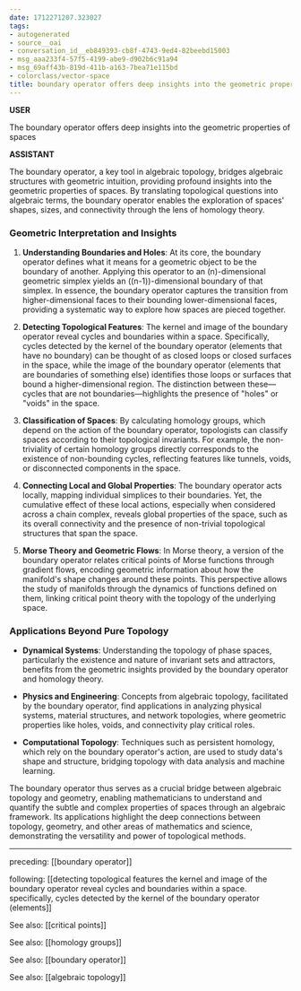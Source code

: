 ```yaml
---
date: 1712271207.323027
tags:
- autogenerated
- source__oai
- conversation_id__eb849393-cb8f-4743-9ed4-82beebd15003
- msg_aaa233f4-57f5-4199-abe9-d902b6c91a94
- msg_69aff43b-819d-411b-a163-7bea71e115bd
- colorclass/vector-space
title: boundary operator offers deep insights into the geometric properties of spaces
---
```


**USER**

The boundary operator offers deep insights into the geometric properties of spaces


**ASSISTANT**

The boundary operator, a key tool in algebraic topology, bridges algebraic structures with geometric intuition, providing profound insights into the geometric properties of spaces. By translating topological questions into algebraic terms, the boundary operator enables the exploration of spaces' shapes, sizes, and connectivity through the lens of homology theory.

### Geometric Interpretation and Insights

1. **Understanding Boundaries and Holes**: At its core, the boundary operator defines what it means for a geometric object to be the boundary of another. Applying this operator to an \(n\)-dimensional geometric simplex yields an \((n-1)\)-dimensional boundary of that simplex. In essence, the boundary operator captures the transition from higher-dimensional faces to their bounding lower-dimensional faces, providing a systematic way to explore how spaces are pieced together.

2. **Detecting Topological Features**: The kernel and image of the boundary operator reveal cycles and boundaries within a space. Specifically, cycles detected by the kernel of the boundary operator (elements that have no boundary) can be thought of as closed loops or closed surfaces in the space, while the image of the boundary operator (elements that are boundaries of something else) identifies those loops or surfaces that bound a higher-dimensional region. The distinction between these—cycles that are not boundaries—highlights the presence of "holes" or "voids" in the space.

3. **Classification of Spaces**: By calculating homology groups, which depend on the action of the boundary operator, topologists can classify spaces according to their topological invariants. For example, the non-triviality of certain homology groups directly corresponds to the existence of non-bounding cycles, reflecting features like tunnels, voids, or disconnected components in the space.

4. **Connecting Local and Global Properties**: The boundary operator acts locally, mapping individual simplices to their boundaries. Yet, the cumulative effect of these local actions, especially when considered across a chain complex, reveals global properties of the space, such as its overall connectivity and the presence of non-trivial topological structures that span the space.

5. **Morse Theory and Geometric Flows**: In Morse theory, a version of the boundary operator relates critical points of Morse functions through gradient flows, encoding geometric information about how the manifold's shape changes around these points. This perspective allows the study of manifolds through the dynamics of functions defined on them, linking critical point theory with the topology of the underlying space.

### Applications Beyond Pure Topology

- **Dynamical Systems**: Understanding the topology of phase spaces, particularly the existence and nature of invariant sets and attractors, benefits from the geometric insights provided by the boundary operator and homology theory.

- **Physics and Engineering**: Concepts from algebraic topology, facilitated by the boundary operator, find applications in analyzing physical systems, material structures, and network topologies, where geometric properties like holes, voids, and connectivity play critical roles.

- **Computational Topology**: Techniques such as persistent homology, which rely on the boundary operator's action, are used to study data's shape and structure, bridging topology with data analysis and machine learning.

The boundary operator thus serves as a crucial bridge between algebraic topology and geometry, enabling mathematicians to understand and quantify the subtle and complex properties of spaces through an algebraic framework. Its applications highlight the deep connections between topology, geometry, and other areas of mathematics and science, demonstrating the versatility and power of topological methods.


---

preceding: [[boundary operator]]  


following: [[detecting topological features the kernel and image of the boundary operator reveal cycles and boundaries within a space. specifically, cycles detected by the kernel of the boundary operator (elements]]

See also: [[critical points]]


See also: [[homology groups]]


See also: [[boundary operator]]


See also: [[algebraic topology]]